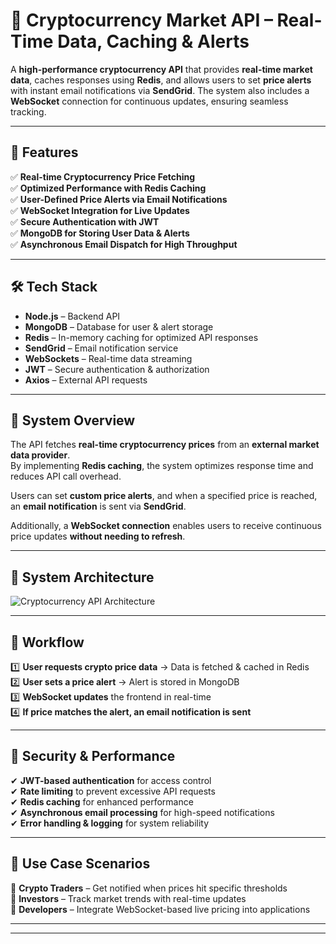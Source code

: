 # 🚀 Cryptocurrency Market API – Real-Time Data, Caching & Alerts  

A **high-performance cryptocurrency API** that provides **real-time market data**, caches responses using **Redis**, and allows users to set **price alerts** with instant email notifications via **SendGrid**. The system also includes a **WebSocket** connection for continuous updates, ensuring seamless tracking.  

---

## 📌 Features  

✅ **Real-time Cryptocurrency Price Fetching**  
✅ **Optimized Performance with Redis Caching**  
✅ **User-Defined Price Alerts via Email Notifications**  
✅ **WebSocket Integration for Live Updates**  
✅ **Secure Authentication with JWT**  
✅ **MongoDB for Storing User Data & Alerts**  
✅ **Asynchronous Email Dispatch for High Throughput**  

---

## 🛠️ Tech Stack  

- **Node.js** – Backend API  
- **MongoDB** – Database for user & alert storage  
- **Redis** – In-memory caching for optimized API responses  
- **SendGrid** – Email notification service  
- **WebSockets** – Real-time data streaming  
- **JWT** – Secure authentication & authorization  
- **Axios** – External API requests  

---

## 📌 System Overview  

The API fetches **real-time cryptocurrency prices** from an **external market data provider**.  
By implementing **Redis caching**, the system optimizes response time and reduces API call overhead.  

Users can set **custom price alerts**, and when a specified price is reached, an **email notification** is sent via **SendGrid**.  

Additionally, a **WebSocket connection** enables users to receive continuous price updates **without needing to refresh**.  

---

## 🔧 System Architecture  

![Cryptocurrency API Architecture](https://your-image-link-here.com)  

---

## 🚀 Workflow  

1️⃣ **User requests crypto price data** → Data is fetched & cached in Redis  
2️⃣ **User sets a price alert** → Alert is stored in MongoDB  
3️⃣ **WebSocket updates** the frontend in real-time  
4️⃣ **If price matches the alert, an email notification is sent**  

---

## 🔐 Security & Performance  

✔ **JWT-based authentication** for access control  
✔ **Rate limiting** to prevent excessive API requests  
✔ **Redis caching** for enhanced performance  
✔ **Asynchronous email processing** for high-speed notifications  
✔ **Error handling & logging** for system reliability  

---

## 📌 Use Case Scenarios  

🔹 **Crypto Traders** – Get notified when prices hit specific thresholds  
🔹 **Investors** – Track market trends with real-time updates  
🔹 **Developers** – Integrate WebSocket-based live pricing into applications  

---



---
